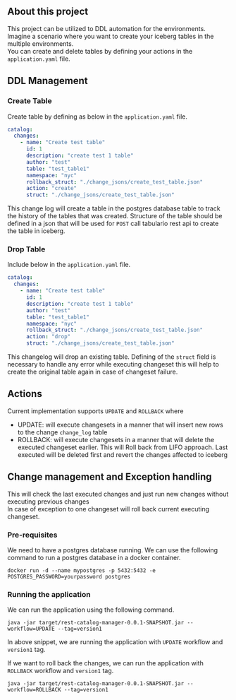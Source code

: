 ## About this project
This project can be utilized to DDL automation for the environments. Imagine a scenario where you want to create your iceberg tables in the multiple environments.\
You can create and delete tables by defining your actions in the ```application.yaml``` file. 

## DDL Management
### Create Table
Create table by defining as below in the ```application.yaml``` file. 

```yaml
catalog:
  changes:
    - name: "Create test table"
      id: 1
      description: "create test 1 table"
      author: "test"
      table: "test_table1"
      namespace: "nyc"
      rollback_struct: "./change_jsons/create_test_table.json"
      action: "create"
      struct: "./change_jsons/create_test_table.json"
```

This change log will create a table in the postgres database table to track the history of the tables that was created.
Structure of the table should be defined in a json that will be used for ```POST``` call tabulario rest api to create the table in iceberg.

### Drop Table
Include below in the ```application.yaml``` file.
```yaml
catalog:
  changes:
    - name: "Create test table"
      id: 1
      description: "create test 1 table"
      author: "test"
      table: "test_table1"
      namespace: "nyc"
      rollback_struct: "./change_jsons/create_test_table.json"
      action: "drop"
      struct: "./change_jsons/create_test_table.json"
```
This changelog will drop an existing table. Defining of the ```struct``` field is necessary to handle any error while executing changeset this will help to create the original table again in case of changeset failure.

## Actions
Current implementation supports ```UPDATE``` and ```ROLLBACK``` where 
* UPDATE: will execute changesets in a manner that will insert new rows to the change ```change_log``` table
* ROLLBACK: will execute changesets in a manner that will delete the executed changeset earlier. This will Roll back from LIFO approach. Last executed will be deleted first and revert the changes affected to iceberg

## Change management and Exception handling
This will check the last executed changes and just run new changes without executing previous changes\
In case of exception to one changeset will roll back current executing changeset.


### Pre-requisites
We need to have a postgres database running. We can use the following command to run a postgres database in a docker container.

``` shell
docker run -d --name mypostgres -p 5432:5432 -e POSTGRES_PASSWORD=yourpassword postgres
```

### Running the application
We can run the application using the following command.

```shell
java -jar target/rest-catalog-manager-0.0.1-SNAPSHOT.jar --workflow=UPDATE --tag=version1
```
In above snippet, we are running the application with `UPDATE` workflow and `version1` tag.

If we want to roll back the changes, we can run the application with `ROLLBACK` workflow and `version1` tag.

```shell
java -jar target/rest-catalog-manager-0.0.1-SNAPSHOT.jar --workflow=ROLLBACK --tag=version1
```
